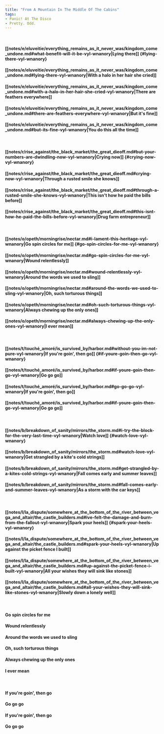 ```yaml
---
title: "From A Mountain In The Middle Of The Cabins"
tags:
- Panic! At The Disco
- Pretty. Odd.
---
```

&nbsp;
#### [[notes/e/eluveitie/everything_remains_as_it_never_was/kingdom_come_undone.md#what-benefit-will-it-be-vyl-wnanory|Lying there]] {#lying-there-vyl-wnanory}
#### [[notes/e/eluveitie/everything_remains_as_it_never_was/kingdom_come_undone.md#lying-there-vyl-wnanory|With a halo in her hair she cried]]
#### [[notes/e/eluveitie/everything_remains_as_it_never_was/kingdom_come_undone.md#with-a-halo-in-her-hair-she-cried-vyl-wnanory|There are feathers everywhere]]
#### [[notes/e/eluveitie/everything_remains_as_it_never_was/kingdom_come_undone.md#there-are-feathers-everywhere-vyl-wnanory|But it's fine]]
#### [[notes/e/eluveitie/everything_remains_as_it_never_was/kingdom_come_undone.md#but-its-fine-vyl-wnanory|You do this all the time]]
&nbsp;
#### [[notes/r/rise_against/the_black_market/the_great_dieoff.md#but-your-numbers-are-dwindling-now-vyl-wnanory|Crying now]] {#crying-now-vyl-wnanory}
#### [[notes/r/rise_against/the_black_market/the_great_dieoff.md#crying-now-vyl-wnanory|Through a rusted smile she knows]]
#### [[notes/r/rise_against/the_black_market/the_great_dieoff.md#through-a-rusted-smile-she-knows-vyl-wnanory|This isn't how he paid the bills before]]
#### [[notes/r/rise_against/the_black_market/the_great_dieoff.md#this-isnt-how-he-paid-the-bills-before-vyl-wnanory|Drug farm entrepreneur]]
&nbsp;
#### [[notes/o/opeth/morningrise/nectar.md#i-lament-this-heritage-vyl-wnanory|Go spin circles for me]] {#go-spin-circles-for-me-vyl-wnanory}
#### [[notes/o/opeth/morningrise/nectar.md#go-spin-circles-for-me-vyl-wnanory|Wound relentlessly]]
#### [[notes/o/opeth/morningrise/nectar.md#wound-relentlessly-vyl-wnanory|Around the words we used to sling]]
#### [[notes/o/opeth/morningrise/nectar.md#around-the-words-we-used-to-sling-vyl-wnanory|Oh, such torturous things]]
#### [[notes/o/opeth/morningrise/nectar.md#oh-such-torturous-things-vyl-wnanory|Always chewing up the only ones]]
#### [[notes/o/opeth/morningrise/nectar.md#always-chewing-up-the-only-ones-vyl-wnanory|I ever mean]]
&nbsp;
#### [[notes/t/touché_amoré/is_survived_by/harbor.md#without-you-im-not-pure-vyl-wnanory|If you're goin', then go]] {#if-youre-goin-then-go-vyl-wnanory}
#### [[notes/t/touché_amoré/is_survived_by/harbor.md#if-youre-goin-then-go-vyl-wnanory|Go go go]]
#### [[notes/t/touché_amoré/is_survived_by/harbor.md#go-go-go-vyl-wnanory|If you're goin', then go]]
#### [[notes/t/touché_amoré/is_survived_by/harbor.md#if-youre-goin-then-go-vyl-wnanory|Go go go]]
&nbsp;
#### [[notes/b/breakdown_of_sanity/mirrors/the_storm.md#i-try-the-block-for-the-very-last-time-vyl-wnanory|Watch love]] {#watch-love-vyl-wnanory}
#### [[notes/b/breakdown_of_sanity/mirrors/the_storm.md#watch-love-vyl-wnanory|Get strangled by a kite's cold strings]]
#### [[notes/b/breakdown_of_sanity/mirrors/the_storm.md#get-strangled-by-a-kites-cold-strings-vyl-wnanory|Fall comes early and summer leaves]]
#### [[notes/b/breakdown_of_sanity/mirrors/the_storm.md#fall-comes-early-and-summer-leaves-vyl-wnanory|As a storm with the car keys]]
&nbsp;
#### [[notes/l/la_dispute/somewhere_at_the_bottom_of_the_river_between_vega_and_altair/the_castle_builders.md#ive-felt-the-damage-and-burn-from-the-fallout-vyl-wnanory|Spark your heels]] {#spark-your-heels-vyl-wnanory}
#### [[notes/l/la_dispute/somewhere_at_the_bottom_of_the_river_between_vega_and_altair/the_castle_builders.md#spark-your-heels-vyl-wnanory|Up against the picket fence I built]]
#### [[notes/l/la_dispute/somewhere_at_the_bottom_of_the_river_between_vega_and_altair/the_castle_builders.md#up-against-the-picket-fence-i-built-vyl-wnanory|All your wishes they will sink like stones]]
#### [[notes/l/la_dispute/somewhere_at_the_bottom_of_the_river_between_vega_and_altair/the_castle_builders.md#all-your-wishes-they-will-sink-like-stones-vyl-wnanory|Slowly down a lonely well]]
&nbsp;
#### Go spin circles for me
#### Wound relentlessly
#### Around the words we used to sling
#### Oh, such torturous things
#### Always chewing up the only ones
#### I ever mean
&nbsp;
#### If you're goin', then go
#### Go go go
#### If you're goin', then go
#### Go go go
